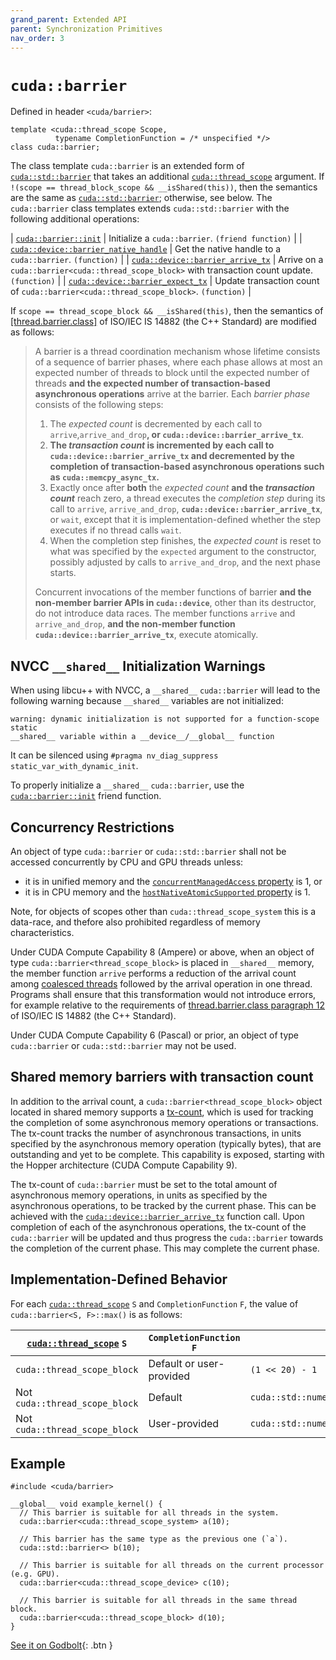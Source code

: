 ```yaml
---
grand_parent: Extended API
parent: Synchronization Primitives
nav_order: 3
---
```


# `cuda::barrier`

Defined in header `<cuda/barrier>`:

```cuda
template <cuda::thread_scope Scope,
          typename CompletionFunction = /* unspecified */>
class cuda::barrier;
```

The class template `cuda::barrier` is an extended form of [`cuda::std::barrier`]
  that takes an additional [`cuda::thread_scope`] argument.
If `!(scope == thread_block_scope && __isShared(this))`, then the semantics are
the same as [`cuda::std::barrier`]; otherwise, see below. 
The `cuda::barrier` class templates extends `cuda::std::barrier` with the following additional operations:

| [`cuda::barrier::init`]                 | Initialize a `cuda::barrier`. `(friend function)`                                                 |
| [`cuda::device::barrier_native_handle`] | Get the native handle to a `cuda::barrier`. `(function)`                                          |
| [`cuda::device::barrier_arrive_tx`]     | Arrive on a `cuda::barrier<cuda::thread_scope_block>` with transaction count update. `(function)` |
| [`cuda::device::barrier_expect_tx`]     | Update transaction count of `cuda::barrier<cuda::thread_scope_block>`. `(function)`               |

If `scope == thread_scope_block && __isShared(this)`, then the
semantics of [[thread.barrier.class]](http://eel.is/c++draft/thread.barrier.class) of ISO/IEC
IS 14882 (the C++ Standard) are modified as follows:

> A barrier is a thread coordination mechanism whose lifetime consists of a sequence of barrier phases, where each phase allows at most an expected number of threads to block until the expected number of threads **and the expected number of transaction-based asynchronous operations** arrive at the barrier.
> Each _barrier phase_ consists of the following steps:
>
> 1. The _expected count_ is decremented by each call to `arrive`,`arrive_and_drop`**, or `cuda::device::barrier_arrive_tx`**.
> 2. **The _transaction count_ is incremented by each call to `cuda::device::barrier_arrive_tx` and decremented by the completion of transaction-based asynchronous operations such as `cuda::memcpy_async_tx`.**
> 3. Exactly once after **both** the _expected count_ **and the _transaction count_** reach zero, a thread executes the _completion step_ during its call to `arrive`, `arrive_and_drop`, **`cuda::device::barrier_arrive_tx`**, or `wait`, except that it is implementation-defined whether the step executes if no thread calls `wait`.
> 4. When the completion step finishes, the _expected count_  is reset to what was specified by the `expected` argument to the constructor, possibly adjusted by calls to `arrive_and_drop`, and the next phase starts.
>
> Concurrent invocations of the member functions of barrier **and the non-member barrier APIs in `cuda::device`**, other than its destructor, do not introduce data races. The member functions `arrive` and `arrive_and_drop`, **and the non-member function `cuda::device::barrier_arrive_tx`**, execute atomically.


## NVCC `__shared__` Initialization Warnings

When using libcu++ with NVCC, a `__shared__` `cuda::barrier` will lead to the
  following warning because `__shared__` variables are not initialized:

```
warning: dynamic initialization is not supported for a function-scope static
__shared__ variable within a __device__/__global__ function
```

It can be silenced using `#pragma nv_diag_suppress static_var_with_dynamic_init`.

To properly initialize a `__shared__` `cuda::barrier`, use the
  [`cuda::barrier::init`] friend function.

## Concurrency Restrictions

An object of type `cuda::barrier` or `cuda::std::barrier` shall not be accessed
  concurrently by CPU and GPU threads unless:
- it is in unified memory and the [`concurrentManagedAccess` property] is 1, or
- it is in CPU memory and the [`hostNativeAtomicSupported` property] is 1.

Note, for objects of scopes other than `cuda::thread_scope_system` this is a
  data-race, and thefore also prohibited regardless of memory characteristics.

Under CUDA Compute Capability 8 (Ampere) or above, when an object of type
  `cuda::barrier<thread_scope_block>` is placed in `__shared__` memory, the
  member function `arrive` performs a reduction of the arrival count among
  [coalesced threads] followed by the arrival operation in one thread.
Programs shall ensure that this transformation would not introduce errors, for
  example relative to the requirements of [thread.barrier.class paragraph 12]
  of ISO/IEC IS 14882 (the C++ Standard).

Under CUDA Compute Capability 6 (Pascal) or prior, an object of type
  `cuda::barrier` or `cuda::std::barrier` may not be used.

## Shared memory barriers with transaction count

In addition to the arrival count, a `cuda::barrier<thread_scope_block>` object
located in shared memory supports a
[tx-count](https://docs.nvidia.com/cuda/parallel-thread-execution/index.html#tracking-asynchronous-operations-by-the-mbarrier-object),
which is used for tracking the completion of some asynchronous memory operations or
transactions.
The tx-count tracks the number of asynchronous transactions, in
units specified by the asynchronous memory operation (typically bytes), that are
outstanding and yet to be complete.
This capability is exposed, starting with the Hopper architecture (CUDA Compute
Capability 9).

The tx-count of `cuda::barrier` must be set to the total amount of asynchronous
memory operations, in units as specified by the asynchronous operations, to be
tracked by the current phase. This can be achieved with the
[`cuda::device::barrier_arrive_tx`](./barrier/barrier_arrive_tx.md) function call.
Upon completion of each of the
asynchronous operations, the tx-count of the `cuda::barrier` will be updated and
thus progress the `cuda::barrier` towards the completion of the current phase.
This may complete the current phase.

## Implementation-Defined Behavior

For each [`cuda::thread_scope`] `S` and `CompletionFunction` `F`, the value of
  `cuda::barrier<S, F>::max()` is as follows:

| [`cuda::thread_scope`] `S`     | `CompletionFunction` `F` | `barrier<S, F>::max()`                                   |
|--------------------------------|--------------------------|----------------------------------------------------------|
| `cuda::thread_scope_block`     | Default or user-provided | `(1 << 20) - 1`                                          |
| Not `cuda::thread_scope_block` | Default                  | `cuda::std::numeric_limits<cuda::std::int32_t>::max()`   |
| Not `cuda::thread_scope_block` | User-provided            | `cuda::std::numeric_limits<cuda::std::ptrdiff_t>::max()` |

## Example

```cuda
#include <cuda/barrier>

__global__ void example_kernel() {
  // This barrier is suitable for all threads in the system.
  cuda::barrier<cuda::thread_scope_system> a(10);

  // This barrier has the same type as the previous one (`a`).
  cuda::std::barrier<> b(10);

  // This barrier is suitable for all threads on the current processor (e.g. GPU).
  cuda::barrier<cuda::thread_scope_device> c(10);

  // This barrier is suitable for all threads in the same thread block.
  cuda::barrier<cuda::thread_scope_block> d(10);
}
```

[See it on Godbolt](https://godbolt.org/z/ehdrY8Kae){: .btn }


[`cuda::thread_scope`]: ../memory_model.md

[`cuda::barrier::init`]: ./barrier/init.md
[`cuda::device::barrier_native_handle`]: ./barrier/barrier_native_handle.md
[`cuda::device::barrier_arrive_tx`]: ./barrier/barrier_arrive_tx.md
[`cuda::device::barrier_expect_tx`]: ./barrier/barrier_expect_tx.md

[`cuda::std::barrier`]: https://en.cppreference.com/w/cpp/thread/barrier

[thread.barrier.class paragraph 12]: https://eel.is/c++draft/thread.barrier.class#12

[coalesced threads]: https://docs.nvidia.com/cuda/cuda-c-programming-guide/index.html#coalesced-group-cg

[`concurrentManagedAccess` property]: https://docs.nvidia.com/cuda/cuda-runtime-api/structcudaDeviceProp.html#structcudaDeviceProp_116f9619ccc85e93bc456b8c69c80e78b
[`hostNativeAtomicSupported` property]: https://docs.nvidia.com/cuda/cuda-runtime-api/structcudaDeviceProp.html#structcudaDeviceProp_1ef82fd7d1d0413c7d6f33287e5b6306f
